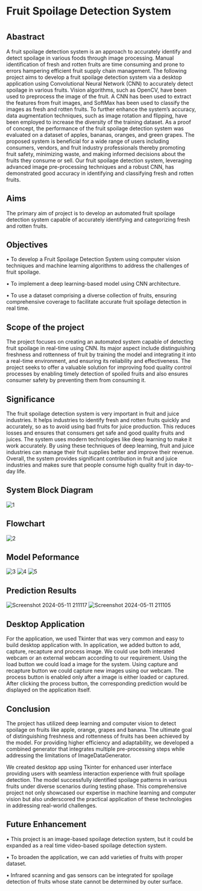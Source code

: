 
# Fruit Spoilage Detection System
#
#

## Abastract

A fruit spoilage detection system is an approach to accurately identify and detect spoilage in various foods through image processing. Manual identification of fresh and rotten fruits are time consuming and prone to errors hampering efficient fruit supply chain management. The following project aims to develop a fruit spoilage detection system via a desktop application using Convolutional Neural Network (CNN) to accurately detect spoilage in various fruits. Vision algorithms, such as OpenCV, have been used to preprocess the image of the fruit. A CNN has been used to extract the features from fruit images, and SoftMax has been used to classify the images as fresh and rotten fruits. To further enhance the system’s accuracy, data augmentation techniques, such as image rotation and flipping, have been employed to increase the diversity of the training dataset. As a proof of concept, the performance of the fruit spoilage detection system was evaluated on a dataset of apples, bananas, oranges, and green grapes. The proposed system is beneficial for a wide range of users including consumers, vendors, and fruit industry professionals thereby promoting fruit safety, minimizing waste, and making informed decisions about the fruits they consume or sell. Our fruit spoilage detection system, leveraging advanced image pre-processing techniques and a robust CNN, has demonstrated good accuracy in identifying and classifying fresh and rotten fruits. 

## Aims 

The primary aim of project is to develop an automated fruit spoilage detection system capable of accurately identifying and categorizing fresh and rotten fruits. 

## Objectives


• To develop a Fruit Spoilage Detection System using computer vision techniques and machine learning algorithms to address the challenges of fruit spoilage.

• To implement a deep learning-based model using CNN architecture.

• To use a dataset comprising a diverse collection of fruits, ensuring comprehensive coverage to facilitate accurate fruit spoilage detection in real time. 

## Scope of the project

The project focuses on creating an automated system capable of detecting fruit spoilage in real-time using CNN. Its major aspect include distinguishing freshness and rottenness of fruit by training the model and integrating it into a real-time environment, and ensuring its reliability and effectiveness. The project seeks to offer a valuable solution for improving food quality control processes by enabling timely detection of spoiled fruits and also ensures consumer safety by preventing them from consuming it.

## Significance

The fruit spoilage detection system is very important in fruit and juice industries. It helps industries to identify fresh and rotten fruits quickly and accurately, so as to avoid using bad fruits for juice production. This reduces losses and ensures that consumers get safe and good quality fruits and juices. The system uses modern technologies like deep learning to make it work accurately. By using these techniques of deep learning, fruit and juice industries can manage their fruit supplies better and improve their revenue. Overall, the system provides significant contribution in fruit and juice industries and makes sure that people consume high quality fruit in day-to-day life.

## System Block Diagram

![1](https://github.com/Alpha107/Fruit-Spoilage-Detection-System/assets/115240879/0ff11f5c-a608-42cd-8f88-ea415e531eed)

## Flowchart

![2](https://github.com/Alpha107/Fruit-Spoilage-Detection-System/assets/115240879/421a6115-5ebc-4df0-8002-9b9bc5bdf5d0)


## Model Peformance

![3](https://github.com/Alpha107/Fruit-Spoilage-Detection-System/assets/115240879/5c69f469-f2e4-4699-9bff-232f3587f21f)
![4](https://github.com/Alpha107/Fruit-Spoilage-Detection-System/assets/115240879/60f161cc-0520-428a-a386-603fd6e5524f)
![5](https://github.com/Alpha107/Fruit-Spoilage-Detection-System/assets/115240879/883f5c91-3577-484a-8a1f-14b43ac61065)


## Prediction Results

![Screenshot 2024-05-11 211117](https://github.com/Alpha107/Fruit-Spoilage-Detection-System/assets/115240879/cc46f849-b6e2-4774-abf5-ea7d40764251)
![Screenshot 2024-05-11 211105](https://github.com/Alpha107/Fruit-Spoilage-Detection-System/assets/115240879/94d16144-d25b-4899-afc0-f7f2c2322574)

## Desktop Application
For the application, we used Tkinter that was very common and easy to build desktop application with. In application, we added button to add, capture, recapture and process image. We could use both interated webcam or an external webcam according to our requirement. Using the load button we could load a
image for the system. Using capture and recapture button we could capture new images using our webcam. The process button is enabled only after a image is either loaded or captured. After clicking the process button, the corresponding prediction would be displayed on the application itself. 

## Conclusion

The project has utilized deep learning and computer vision to detect spoilage on fruits like apple, orange, grapes and banana. The ultimate goal of distinguishing freshness and rottenness of fruits has been achieved by the model. For providing higher efficiency and adaptability, we developed a combined generator that integrates multiple pre-processing steps while addressing the limitations of ImageDataGenerator.

We created desktop app using Tkinter for enhanced user interface providing users with seamless interaction experience with fruit spoilage detection. The model successfully identified spoilage patterns in various fruits under diverse scenarios during testing phase. This comprehensive project not only showcased our expertise in machine learning and computer vision but also underscored the practical application of these technologies in addressing real-world challenges.


## Future Enhancement

• This project is an image-based spoilage detection system, but it could be expanded as a real time video-based spoilage detection system.

• To broaden the application, we can add varieties of fruits with proper dataset.

• Infrared scanning and gas sensors can be integrated for spoilage detection of fruits whose state cannot be determined by outer surface.

